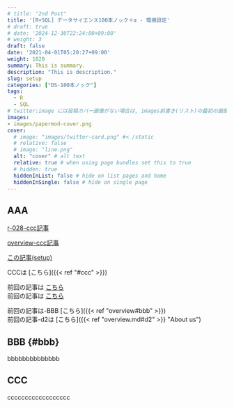 ```yaml
---
# title: "2nd Post"
title: '[R+SQL] データサイエンス100本ノック＋α - 環境設定'
# draft: true
# date: '2024-12-30T22:24:00+09:00'
# weight: 3
draft: false
date: '2021-04-01T05:20:27+09:00'
weight: 1020
summary: This is summary.
description: "This is description."
slug: setup
categories: ["DS-100本ノック"]
tags: 
  - R
  - SQL
# twitter:image には投稿カバー画像がない場合は, images前書き(リスト)の最初の画像が使用される: 
images:
- images/papermod-cover.png
cover:
  # image: "images/twitter-card.png" #< /static
  # relative: false
  # image: "line.png"
  alt: "cover" # alt text
  relative: true # when using page bundles set this to true
  # hidden: true
  hiddenInList: false # hide on list pages and home
  hiddenInSingle: false # hide on single page
---
```


## AAA

<a href="../standard/r-028#ccc" target="_blank" rel="noopener noreferrer">r-028-ccc記事</a>

<a href='{{< ref "overview#ccc" >}}' target="_blank" rel="noopener noreferrer">overview-ccc記事</a>

<a href="../setup" target="_blank" rel="noopener noreferrer">この記事(setup)</a>

CCCは [こちら]({{< ref "#ccc" >}})  

前回の記事は [こちら](../standard/r-028)  
前回の記事は [こちら](../standard/r-028#ccc)  

前回の記事は-BBB [こちら]({{< ref "overview#bbb" >}})  
前回の記事-d2は [こちら]({{< ref "overview.md#d2" >}} "About us")  

## BBB {#bbb}

bbbbbbbbbbbbbb

## CCC

cccccccccccccccccc


